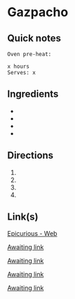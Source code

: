 # Gazpacho

## Quick notes 
```
Oven pre-heat: 

x hours
Serves: x
```

## Ingredients
+ 
+ 
+ 
+ 


## Directions
1. 


1. 


1. 


1. 


## Link(s)
[Epicurious - Web](https://www.epicurious.com/recipes/food/views/gazpacho-51121580)

[Awaiting link](url)

[Awaiting link](url)

[Awaiting link](url)

[Awaiting link](url)
